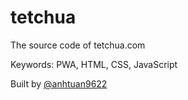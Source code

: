 # tetchua
The source code of tetchua.com

Keywords: PWA, HTML, CSS, JavaScript

Built by [@anhtuan9622](http://hoanganhtuan.name/)
